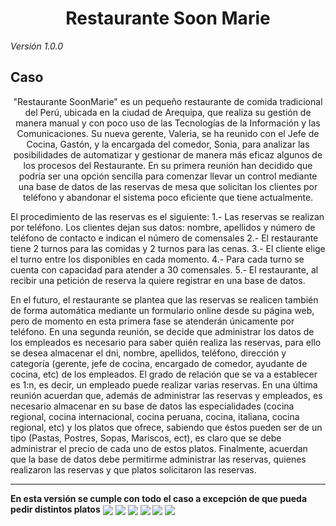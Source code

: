 <h1 align="center">Restaurante Soon Marie</h1>
<i>Versión 1.0.0</i>
<h2>Caso</h2>
<p align="center">"Restaurante SoonMarie" es un pequeño restaurante de comida tradicional del Perú, ubicada en la ciudad de Arequipa, que realiza su gestión de manera manual y con poco uso de las Tecnologías de la Información y las
Comunicaciones. Su nueva gerente, Valeria, se ha reunido con el Jefe de Cocina, Gastón, y la encargada del comedor, Sonia, para analizar las posibilidades de automatizar y gestionar de manera más eficaz algunos de los procesos del Restaurante.
En su primera reunión han decidido que podría ser una opción sencilla para comenzar llevar un control mediante una base de datos de las reservas de mesa que solicitan los clientes por teléfono y abandonar el sistema poco eficiente que tiene actualmente.

El procedimiento de las reservas es el siguiente:
1.- Las reservas se realizan por teléfono. Los clientes dejan sus datos: nombre, apellidos y número de teléfono de contacto e indican el número de comensales
2.- El restaurante tiene 2 turnos para las comidas y 2 turnos para las cenas.
3.- El cliente elige el turno entre los disponibles en cada momento.
4.- Para cada turno se cuenta con capacidad para atender a 30 comensales.
5.- El restaurante, al recibir una petición de reserva la quiere registrar en una base de datos.

En el futuro, el restaurante se plantea que las reservas se realicen también de forma automática mediante un formulario online desde su página web, pero de momento en esta primera fase se atenderán únicamente por teléfono.
En una segunda reunión, se decide que administrar los datos de los empleados es necesario para saber quién realiza las reservas, para ello se desea almacenar el dni, nombre, apellidos, teléfono, dirección y categoría (gerente, jefe de cocina, encargado de comedor, ayudante de cocina, etc) de los empleados. El grado de relación que se va a establecer es 1:n, es decir, un empleado puede realizar varias reservas.
En una última reunión acuerdan que, además de administrar las reservas y empleados, es necesario almacenar en su base de datos las especialidades (cocina regional, cocina internacional, cocina peruana, cocina, italiana, cocina regional, etc) y los platos que ofrece, sabiendo que éstos pueden ser de un tipo (Pastas, Postres, Sopas, Mariscos, ect), es claro que se debe administrar el precio de cada uno de estos platos. Finalmente, acuerdan que la base de datos debe permitirme administrar las reservas, quienes realizaron las reservas y que platos solicitaron las reservas.</p>

<hr>
<strong>En esta versión se cumple con todo el caso a excepción de que pueda pedir distintos platos</strong>
<img align="center" src="vistas/readme/inicio.jpg">
<img align="center" src="vistas/readme/reportes.jpg">
<img align="center" src="vistas/readme/Gestor_empleado.jpg">
<img align="center" src="vistas/readme/formulario_nuevoEmpleado.jpg">
<img align="center" src="vistas/readme/gestor de reservas.jpg">
<img align="center" src="vistas/readme/fomulario_nuevaReserva.jpg">
